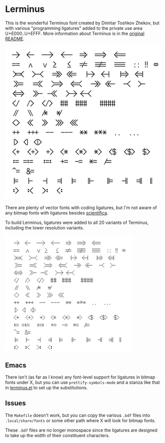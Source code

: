 # Lerminus

This is the wonderful Terminus font created by Dimitar Toshkov Zhekov,
but with various "programming ligatures" added to the private use area
U+E000..U+EFFF. More information about Terminus is in the [original
README](./README).

![Preview of the large ligatures](lerminus-large.png)

There are plenty of vector fonts with coding ligatures, but I'm not
aware of any bitmap fonts with ligatures besides
[scientifica](https://github.com/NerdyPepper/scientifica).

To build Lerminus, ligatures were added to all 20 variants of
Terminus, including the lower resolution variants.

![Preview of the ligatures at a lower resolution](lerminus-small.png)

## Emacs

There isn't (as far as I know) any font-level support for ligatures in
bitmap fonts under X, but you can use `prettify-symbols-mode` and a
stanza like that in [lerminus.el](./lerminus.el) to set up the
substitutions.

## Issues

The `Makefile` doesn't work, but you can copy the various `.bdf` files
into `.local/share/fonts` or some other path where X will look for
bitmap fonts.

These `.bdf` files are no longer monospace since the ligatures are
designed to take up the width of their constituent characters.


